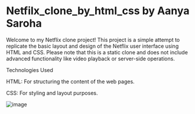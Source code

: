 # Netfilx_clone_by_html_css by Aanya Saroha

Welcome to my Netflix clone project! This project is a simple attempt to replicate the basic layout and design of the Netflix user interface using HTML and CSS. Please note that this is a static clone and does not include advanced functionality like video playback or server-side operations.

Technologies Used

HTML: For structuring the content of the web pages.

CSS: For styling and layout purposes.




![image](https://github.com/AanyaSaroha/Netfilx_Clone/assets/139048562/1cd85cbf-5ff9-4e7f-9533-50c78d0d8b68)

